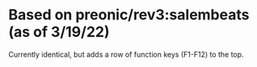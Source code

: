# Based on preonic/rev3:salembeats (as of 3/19/22)

Currently identical, but adds a row of function keys (F1-F12) to the top.

